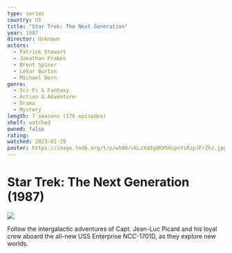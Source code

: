 ```yaml
---
type: series
country: US
title: "Star Trek: The Next Generation"
year: 1987
director: Unknown
actors:
  - Patrick Stewart
  - Jonathan Frakes
  - Brent Spiner
  - LeVar Burton
  - Michael Dorn
genre:
  - Sci-Fi & Fantasy
  - Action & Adventure
  - Drama
  - Mystery
length: 7 seasons (176 episodes)
shelf: watched
owned: false
rating:
watched: 2023-01-29
poster: https://image.tmdb.org/t/p/w500/vkLzXddgUKH5VcpnYiRzpJFrZhz.jpg
---
```


# Star Trek: The Next Generation (1987)

![](https://image.tmdb.org/t/p/w500/vkLzXddgUKH5VcpnYiRzpJFrZhz.jpg)

Follow the intergalactic adventures of Capt. Jean-Luc Picard and his loyal crew aboard the all-new USS Enterprise NCC-1701D, as they explore new worlds.